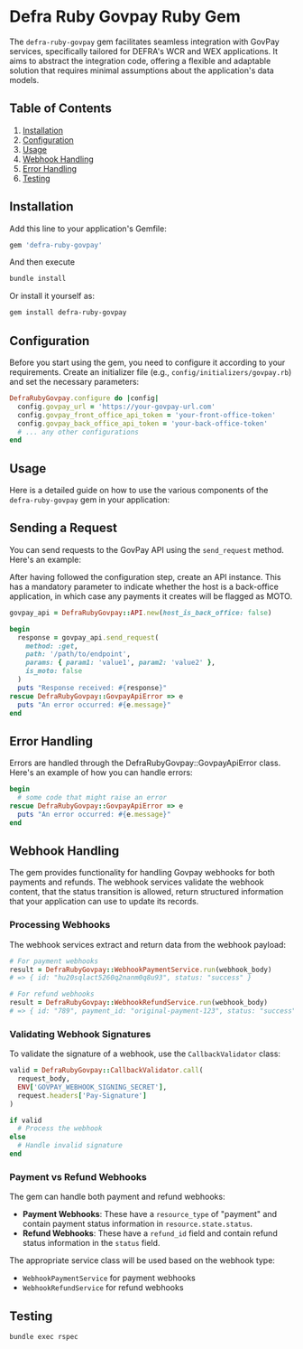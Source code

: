 # Defra Ruby Govpay Ruby Gem

The `defra-ruby-govpay` gem facilitates seamless integration with GovPay services, specifically tailored for DEFRA's WCR and WEX applications. It aims to abstract the integration code, offering a flexible and adaptable solution that requires minimal assumptions about the application's data models.

## Table of Contents

1. [Installation](#installation)
2. [Configuration](#configuration)
3. [Usage](#usage)
4. [Webhook Handling](#webhook-handling)
5. [Error Handling](#error-handling)
6. [Testing](#testing)

## Installation

Add this line to your application's Gemfile:

```ruby
gem 'defra-ruby-govpay'
```
And then execute
```sh
bundle install
```

Or install it yourself as:
```sh
gem install defra-ruby-govpay
```

## Configuration

Before you start using the gem, you need to configure it according to your requirements. Create an initializer file (e.g., `config/initializers/govpay.rb`) and set the necessary parameters:

```ruby
DefraRubyGovpay.configure do |config|
  config.govpay_url = 'https://your-govpay-url.com'
  config.govpay_front_office_api_token = 'your-front-office-token'
  config.govpay_back_office_api_token = 'your-back-office-token'
  # ... any other configurations
end
```

## Usage

Here is a detailed guide on how to use the various components of the `defra-ruby-govpay` gem in your application:

## Sending a Request

You can send requests to the GovPay API using the `send_request` method. Here's an example:

After having followed the configuration step, create an API instance. This has a mandatory parameter to indicate
whether the host is a back-office application, in which case any payments it creates will be flagged as MOTO.
```ruby
govpay_api = DefraRubyGovpay::API.new(host_is_back_office: false)

begin
  response = govpay_api.send_request(
    method: :get,
    path: '/path/to/endpoint',
    params: { param1: 'value1', param2: 'value2' },
    is_moto: false
  )
  puts "Response received: #{response}"
rescue DefraRubyGovpay::GovpayApiError => e
  puts "An error occurred: #{e.message}"
end
```

## Error Handling

Errors are handled through the DefraRubyGovpay::GovpayApiError class. Here's an example of how you can handle errors:
```ruby
begin
  # some code that might raise an error
rescue DefraRubyGovpay::GovpayApiError => e
  puts "An error occurred: #{e.message}"
end
```

## Webhook Handling

The gem provides functionality for handling Govpay webhooks for both payments and refunds. The webhook services validate the webhook content, that the status transition is allowed, return structured information that your application can use to update its records.

### Processing Webhooks

The webhook services extract and return data from the webhook payload:

```ruby
# For payment webhooks
result = DefraRubyGovpay::WebhookPaymentService.run(webhook_body)
# => { id: "hu20sqlact5260q2nanm0q8u93", status: "success" }

# For refund webhooks
result = DefraRubyGovpay::WebhookRefundService.run(webhook_body)
# => { id: "789", payment_id: "original-payment-123", status: "success" }
```

### Validating Webhook Signatures

To validate the signature of a webhook, use the `CallbackValidator` class:

```ruby
valid = DefraRubyGovpay::CallbackValidator.call(
  request_body,
  ENV['GOVPAY_WEBHOOK_SIGNING_SECRET'],
  request.headers['Pay-Signature']
)

if valid
  # Process the webhook
else
  # Handle invalid signature
end
```

### Payment vs Refund Webhooks

The gem can handle both payment and refund webhooks:

- **Payment Webhooks**: These have a `resource_type` of "payment" and contain payment status information in `resource.state.status`.
- **Refund Webhooks**: These have a `refund_id` field and contain refund status information in the `status` field.

The appropriate service class will be used based on the webhook type:

- `WebhookPaymentService` for payment webhooks
- `WebhookRefundService` for refund webhooks

## Testing

```
bundle exec rspec
```
